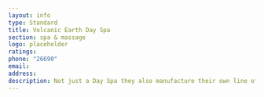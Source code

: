 ```yaml
---
layout: info
type: Standard
title: Volcanic Earth Day Spa
section: spa & massage
logo: placeholder
ratings:
phone: "26690"
email:
address:
description: Not just a Day Spa they also manufacture their own line of natural health & beauty products. Located up at Namba 3 area on the same route as the Elluke Road.
---
```

